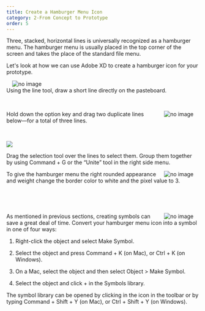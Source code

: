```yaml
---
title: Create a Hamburger Menu Icon
category: 2-From Concept to Prototype
order: 5
---
```


Three, stacked, horizontal lines is universally recognized as a hamburger menu. The hamburger menu is usually placed in the top corner of the screen and takes the place of the standard file menu.

Let's look at how we can use Adobe XD to create a hamburger icon for your prototype.  

<img style="padding: 0px 15px; float: left" src="https://iwilfried.github.io/Adobe-XD-eBook/images/XD-H-Icon-01.png
" alt="no image"/>  

&nbsp;   
Using the line tool, draw a short line directly on the pasteboard.  

&nbsp;   

<img style="padding: 0px 15px; float: right" src="https://iwilfried.github.io/Adobe-XD-eBook/images/XD-H-Icon-02.png
" alt="no image"/>Hold down the option key and drag two duplicate lines below—for a total of three lines.  

&nbsp;   

![](https://iwilfried.github.io/Adobe-XD-eBook/images/XD-H-Icon-05.png)  

Drag the selection tool over the lines to select them. Group them together by using Command + G or the “Unite” tool in the right side menu.

<img style="padding: 0px 15px; float: right" src="https://iwilfried.github.io/Adobe-XD-eBook/images/XD-H-Icon-08.png" alt="no image"/>To give the hamburger menu the right rounded appearance and weight change the border color to white and the pixel value to 3.  

&nbsp;   

&nbsp;   

<img style="padding: 0px 15px; float: right" src="https://iwilfried.github.io/Adobe-XD-eBook/images/XD-H-Icon-09.png" alt="no image"/>  

As mentioned in previous sections, creating symbols can save a great deal of time. Convert your hamburger menu icon into a symbol in one of four ways:

1. Right-click the object and select Make Symbol.  

2. Select the object and press Command + K (on Mac), or Ctrl + K (on Windows).  

3. On a Mac, select the object and then select Object > Make Symbol.  

4. Select the object and click + in the Symbols library.  

The symbol library can be opened by clicking in the icon  in the toolbar or by typing Command + Shift + Y (on Mac), or Ctrl + Shift + Y (on Windows).


&nbsp;   

&nbsp;   